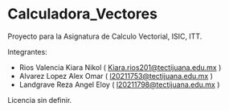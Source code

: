 # Calculadora_Vectores
Proyecto para la Asignatura de Calculo Vectorial, ISIC, ITT.

Integrantes:

- Rios Valencia Kiara Nikol ( Kiara.rios201@tectijuana.edu.mx )
- Alvarez Lopez Alex Omar ( l20211753@tectijuana.edu.mx )
- Landgrave Reza Angel Eloy ( l20211798@tectijuana.edu.mx )

Licencia sin definir.
